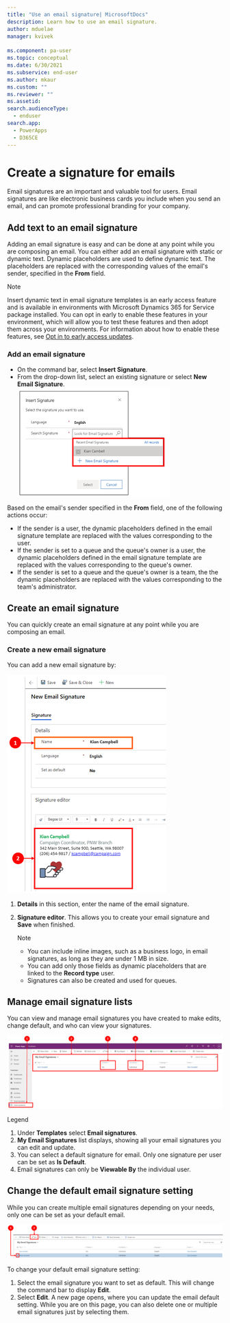 ```yaml
---
title: "Use an email signature| MicrosoftDocs"
description: Learn how to use an email signature.
author: mduelae
manager: kvivek

ms.component: pa-user
ms.topic: conceptual
ms.date: 6/30/2021
ms.subservice: end-user
ms.author: mkaur
ms.custom: ""
ms.reviewer: ""
ms.assetid: 
search.audienceType: 
  - enduser
search.app: 
  - PowerApps
  - D365CE
---
```



# Create a signature for emails

Email signatures are an important and valuable tool for users. Email signatures are like electronic business cards you include when you send an email, and can promote professional branding for your company.

## Add text to an email signature
Adding an email signature is easy and can be done at any point while you are composing an email. You can either add an email signature with static or dynamic text. Dynamic placeholders are used to define dynamic text. The placeholders are replaced  with the corresponding values of the email's sender, specified in the **From** field. 

> [!Note] 
> Insert dynamic text in email signature templates is an early access feature and is available in environments with Microsoft Dynamics 365 for Service package installed. You can opt in early to enable these features in your environment, which will allow you to test these features and then adopt them across your environments. For information about how to enable these features, see [Opt in to early access updates](/power-platform/admin/opt-in-early-access-updates). 

### Add an email signature
- On the command bar, select **Insert Signature**.  
- From the drop-down list, select an existing signature or select **New Email Signature**.<BR>
![How to add an email signature.](media\email-how-to-add-an-email-signature-1a.png "How to add an email signature")

Based on the email's sender specified in the **From** field, one of the following actions occur:

- If the sender is a user, the dynamic placeholders defined in the email signature template are replaced with the values corresponding to the user.
- If the sender is set to a queue and the  queue's owner is a user, the dynamic placeholders defined in the email signature template are replaced with the values corresponding to the queue's owner. 
 - If the sender is set to a queue and the queue's owner is a team, the the dynamic placeholders are replaced with the values corresponding to the team's administrator.


## Create an email signature
You can quickly create an email signature at any point while you are composing an email.

### Create a new email signature

You can add a new email signature by:

   ![Add a new email signature.](media\email-how-to-create-an-email-signature-1b.png "Add a new email signature")

   1. **Details** in this section, enter the name of the email signature.
   2. **Signature editor**. This allows you to create your email signature and **Save** when finished. 

      > [!Note] 
      > - You can  include inline images, such as a business logo, in email signatures, as long as they are under 1 MB in size.
      > -  You can add only those fields as dynamic placeholders that are linked to the **Record type** user.
      > - Signatures can also be created and used for queues.
      
## Manage email signature lists

You can view and manage email signatures you have created to make edits, change default, and who can view your signatures.

   ![Manage email signature lists.](media\email-manage-email-signature-lists-11a.png "Manage email signature lists")

   Legend
   1. Under **Templates** select **Email signatures**.
   2. **My Email Signatures** list displays, showing all your email signatures you can edit and update.
   3. You can select a default signature for email. Only one signature per user can be set as **Is Default**. 
   4. Email signatures can only be **Viewable By** the individual user.

## Change the default email signature setting
While you can create multiple email signatures depending on your needs, only one can be set as your default email.   

   ![Change email signature default setting.](media\email-change-email-signature-default-setting-1a.png "Change email signature default setting")

   To change your default email signature setting:
   1. Select the email signature you want to set as default. This will change the command bar to display **Edit**.
   2. Select **Edit**. A new page opens, where you can update the email default setting. While you are on this page, you can also delete one or multiple email signatures just by selecting them.
